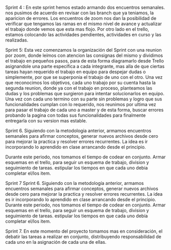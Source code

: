 Sprint 4 :
En este sprint hemos estado armando dos encuentros semanales.
nos pusimos de acuerdo en revisar con las branch que ya teniamos, la aparicion 
de errores. Los encuentros de zoom nos dan la posibilidad de verificar que tengamos
las ramas en el mismo nivel de avance y actualizar el trabajo donde vemos que esta mas 
flojo.
Por otro lado en el trello, estamos colocando las actividades pendientes, actividades
en curso y las realizadas.

Sprint 5:
Esta vez comenzamos la organización del Sprint con una reunion por zoom, donde leímos con atencion las consignas del mismo y dividimos el trabajo en pequeños pasos, para de esta forma diagramarlo desde Trello asignandole una parte específica a cada integrante, mas alla de que ciertas tareas hayan requerido el trabajo en equipo para despejar dudas o simplemente, por que se superponia el trabajo de uno con el otro. 
Una vez que reconocimos los objetivos, cada uno trabajo por su cuenta hasta la segunda reunion, donde ya con el trabajo en proceso, planteamos las dudas y los problemas que surgieron para intentar solucionarlos en equipo. 
Una vez con cada uno termino con su parte sin problemas y logro que sus funcionalidades cumplan con lo requerido, nos reunimos por ultima vez para pasar el trabajo de cada uno a master y de esta forma, buscar errores probando la pagina con todas sus funcionalidades para finalmente entregarla con su version mas estable. 

Sprint 6.
Siguiendo con la metodologia anterior, armamos encuentros semanales para afirmar conceptos, generar nuevos archivos desde cero para mejorar la practica y resolver  errores recurrentes. La idea es ir incorporando lo aprendido en clase arrancando desde el principio. 

Durante este periodo, nos tomamos el tiempo de codear en conjunto. Armar esquemas en el trello, para seguir un esquema de trabajo, division y seguimiento de tareas. estipular los tiempos en que cada uno debia completar el/los item.

Sprint 7
Sprint 6.
Siguiendo con la metodología anterior, armamos encuentros semanales para afirmar conceptos, generar nuevos archivos desde cero para mejorar la practica y resolver  errores recurrentes. La idea es ir incorporando lo aprendido en clase arrancando desde el principio. 
Durante este periodo, nos tomamos el tiempo de codear en conjunto. Armar esquemas en el trello, para seguir un esquema de trabajo, division y seguimiento de tareas. estipular los tiempos en que cada uno debía completar el/los item.

Sprint 7.
En este momento del proyecto tomamos mas en consideración, el debatir las tareas a realizar en conjunto, distribuyendo responsabilidad de cada uno en la asignación de cada una de ellas.

